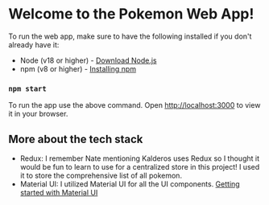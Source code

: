 # Welcome to the Pokemon Web App!

To run the web app, make sure to have the following installed if you don't already have it:

- Node (v18 or higher) - [Download Node.js](https://nodejs.org/en/download/package-manager)
- npm (v8 or higher) - [Installing npm](https://docs.npmjs.com/downloading-and-installing-node-js-and-npm)

### `npm start`

To run the app use the above command. Open [http://localhost:3000](http://localhost:3000) to view it in your browser.

## More about the tech stack

- Redux: I remember Nate mentioning Kalderos uses Redux so I thought it would be fun to learn to use for a centralized store in this project! I used it to store the comprehensive list of all pokemon.
- Material UI: I utilized Material UI for all the UI components. [Getting started with Material UI](https://mui.com/material-ui/getting-started/)
